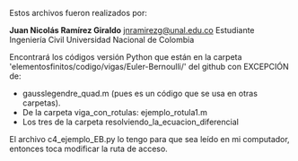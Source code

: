 Estos archivos fueron realizados por:

**Juan Nicolás Ramírez Giraldo** jnramirezg@unal.edu.co
Estudiante Ingeniería Civil
Universidad Nacional de Colombia


Encontrará los códigos versión Python que están en la carpeta 'elementosfinitos/codigo/vigas/Euler-Bernoulli/' del github con EXCEPCIÓN de:
- gausslegendre_quad.m (pues es un código que se usa en otras carpetas).
- De la carpeta viga_con_rotulas: ejemplo_rotula1.m
- Los tres de la carpeta resolviendo_la_ecuacion_diferencial

El archivo c4_ejemplo_EB.py lo tengo para que sea leído en mi computador, entonces toca modificar la ruta de acceso.

